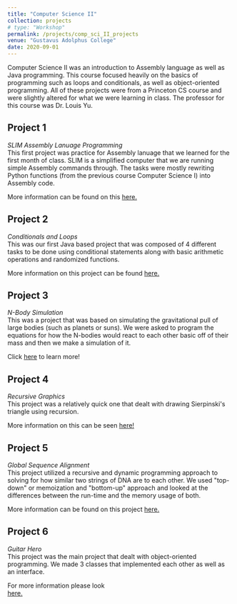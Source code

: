 ```yaml
---
title: "Computer Science II"
collection: projects
# type: "Workshop"
permalink: /projects/comp_sci_II_projects
venue: "Gustavus Adolphus College"
date: 2020-09-01
---
```


Computer Science II was an introduction to Assembly language as well as Java programming. This course focused heavily on the basics of programming such as loops and conditionals, as well as object-oriented programming. All of these projects were from a Princeton CS course and were slightly altered for what we were learning in class. The professor for this course was Dr. Louis Yu. 

## **Project 1**    
*SLIM Assembly Lanuage Programming*  
This first project was practice for Assembly lanuage that we learned for the first month of class. SLIM is a simplified computer that we are running simple Assembly commands through. The tasks were mostly rewriting Python functions (from the previous course Computer Science I) into Assembly code. 

More information can be found on this <a href = "https://github.com/abbyruthe/cs_2_project_1_assembly">here.</a>

## **Project 2**  
*Conditionals and Loops*  
This was our first Java based project that was composed of 4 different tasks to be done using conditional statements along with basic arithmetic operations and randomized functions.

More information on this project can be found <a href = "https://github.com/abbyruthe/cs_2_project2_conditionals_loops">here.</a>

## **Project 3**
*N-Body Simulation*  
This was a project that was based on simulating the gravitational pull of large bodies (such as planets or suns). We were asked to program the equations for how the N-bodies would react to each other basic off of their mass and then we make a simulation of it. 

Click <a href = "https://github.com/abbyruthe/cs_2_project_3_n_body">here</a> to learn more!

## **Project 4** 
*Recursive Graphics*  
This project was a relatively quick one that dealt with drawing Sierpinski's triangle using recursion. 

More information on this can be seen <a href = "https://github.com/abbyruthe/cs_2_project_4_sierpinski">here!</a>

## **Project 5**  
*Global Sequence Alignment*  
This project utilized a recursive and dynamic programming approach to solving for how similar two strings of DNA are to each other. We used "top-down" or memoization and "bottom-up" approach and looked at the differences between the run-time and the memory usage of both. 

More information can be found on this project 
<a href = "https://github.com/abbyruthe/cs_2_project_5_global_sequence_alignment">here.</a>

## **Project 6**  
*Guitar Hero*  
This project was the main project that dealt with object-oriented programming. We made 3 classes that implemented each other as well as an interface. 

For more information please look  
<a href = "https://github.com/abbyruthe/cs_2_project_6_guitar_hero">here.</a>